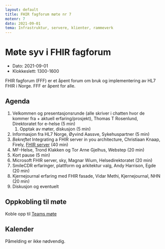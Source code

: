 ```yaml
---
layout: default
title: FHIR fagforum møte nr 7
motenr: 7
dato: 2021-09-01
tema: Infrastruktur, servere, klienter, rammeverk
---
```


# Møte syv i FHIR fagforum

* Dato: 2021-09-01
* Klokkeslett: 1300-1600

FHIR fagforum (FFF) er et åpent forum om bruk og implementering av HL7 FHIR i Norge. FFF er åpent for alle.

## Agenda

1. Velkommen og presentasjonsrunde (alle skriver i chatten hvor de kommer fra + aktuell erfaring/prosjekt), Thomas T Rosenlund, Direktoratet for e-helse (5 min)
   1. Opptak av møter, diskusjon (5 min)
1. Informasjon fra HL7 Norge, Øyvind Aassve, Sykehuspartner (5 min)
1. *Bekreftet* Integrating a FHIR server in you architecture, Christiaan Knaap, Firely, [FHIR server](https://www.youtube.com/watch?v=TLc5FNxp0HE) (40 min)
1. MF-Helse, Trond Klakken og Tor Arne Gjelhus, Webstep (20 min)
1. Kort pause (5 min)
1. Microsoft FHIR server, sky, Magnar Wium, Helsedirektoratet (20 min)
1. SmileCDR erfaringer, plattform og arkitektur valg, Andy Harrison, Egde (20 min)
1. Kjernejournal erfaring med FHIR fasade, Vidar Methi, Kjernejournal, NHN (20 min)
1. Diskusjon og eventuelt

## Oppkobling til møte

Koble opp til [Teams møte](https://teams.microsoft.com/l/meetup-join/19%3ameeting_NGM1NmE0YTctMmRjZS00NTNkLTgxYjctNmY0ZDI4OGIxNDBk%40thread.v2/0?context=%7b%22Tid%22%3a%221f8fc8cc-99b4-410a-95fa-286dd143b04d%22%2c%22Oid%22%3a%22a216d89f-4166-4e08-9907-183e70a2a420%22%7d)

## Kalender

Påmelding er ikke nødvendig.
